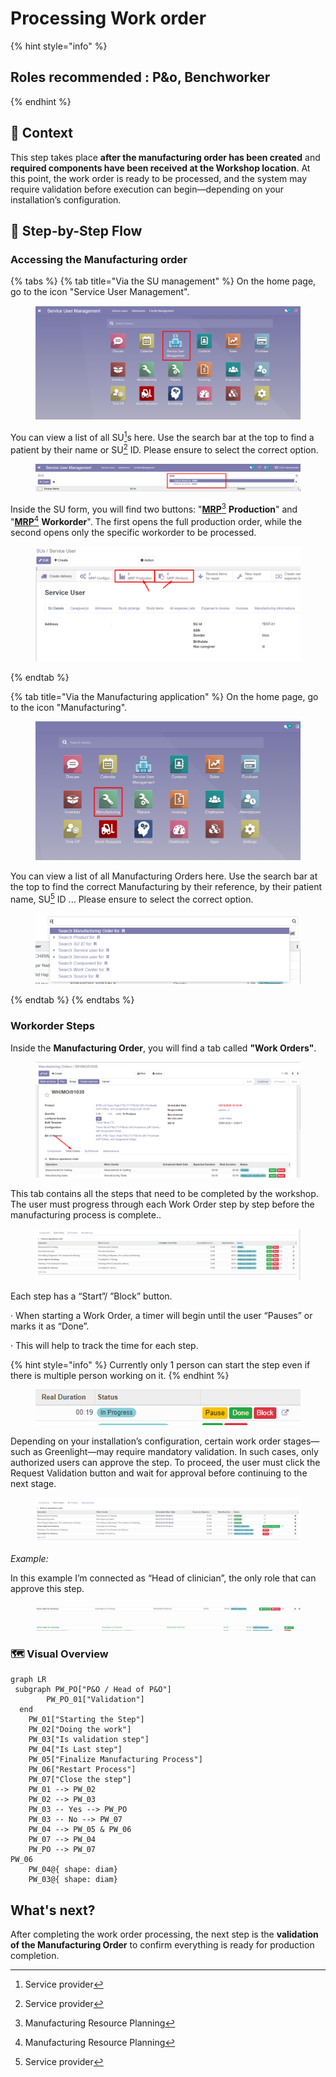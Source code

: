 # Processing Work order

{% hint style="info" %}
## Roles recommended :  P\&o, Benchworker
{% endhint %}

## **🧭** Context&#x20;

This step takes place **after the manufacturing order has been created** and **required components have been received at the Workshop location**. At this point, the work order is ready to be processed, and the system may require validation before execution can begin—depending on your installation’s configuration.

## 🔄 Step-by-Step Flow&#x20;

### Accessing the Manufacturing order

{% tabs %}
{% tab title="Via the SU management" %}
On the home page, go to the icon "Service User Management".

<figure><img src="../../.gitbook/assets/image (160).png" alt=""><figcaption></figcaption></figure>

You can view a list of all SU[^1]s here. Use the search bar at the top to find a patient by their name or SU[^1] ID. Please ensure to select the correct option.

<figure><img src="../../.gitbook/assets/image (161).png" alt=""><figcaption></figcaption></figure>

Inside the SU form, you will find two buttons: "[**MRP**](#user-content-fn-2)[^2] **Production**" and "[**MRP**](#user-content-fn-2)[^2] **Workorder**". The first opens the full production order, while the second opens only the specific workorder to be processed.

<figure><img src="../../.gitbook/assets/image (2) (1).png" alt=""><figcaption></figcaption></figure>


{% endtab %}

{% tab title="Via the Manufacturing application" %}
On the home page, go to the icon "Manufacturing".

<figure><img src="../../.gitbook/assets/image (7).png" alt=""><figcaption></figcaption></figure>

You can view a list of all Manufacturing Orders here. Use the search bar at the top to find the correct Manufacturing by their reference, by their patient name, SU[^1] ID ... Please ensure to select the correct option.

<figure><img src="../../.gitbook/assets/image (8).png" alt=""><figcaption></figcaption></figure>
{% endtab %}
{% endtabs %}

### Workorder Steps

Inside the **Manufacturing Order**, you will find a tab called **"Work Orders"**.

<figure><img src="../../.gitbook/assets/image (61).png" alt=""><figcaption></figcaption></figure>

This tab contains all the steps that need to be completed by the workshop. The user must progress through each Work Order step by step before the manufacturing process is complete..

<figure><img src="../../.gitbook/assets/image (63).png" alt=""><figcaption></figcaption></figure>

Each step has a “Start”/ ”Block” button.

·       When starting a Work Order, a timer will begin until the user “Pauses” or marks it as “Done”.

·       This will help to track the time for each step.

{% hint style="info" %}
Currently only 1 person can start the step even if there is multiple person working on it.
{% endhint %}

<figure><img src="../../.gitbook/assets/image (64).png" alt=""><figcaption></figcaption></figure>

Depending on your installation’s configuration, certain work order stages—such as Greenlight—may require mandatory validation. In such cases, only authorized users can approve the step. To proceed, the user must click the Request Validation button and wait for approval before continuing to the next stage.

<figure><img src="../../.gitbook/assets/image (65).png" alt=""><figcaption></figcaption></figure>

_Example:_

In this example I’m connected as “Head of clinician”, the only role that can approve this step.

<figure><img src="../../.gitbook/assets/image (66).png" alt=""><figcaption></figcaption></figure>

<figure><img src="../../.gitbook/assets/image (67).png" alt=""><figcaption></figcaption></figure>

### 🗺️ Visual Overview&#x20;

```mermaid
graph LR
 subgraph PW_PO["P&O / Head of P&O"]
        PW_PO_01["Validation"]
  end
    PW_01["Starting the Step"]
    PW_02["Doing the work"]
    PW_03["Is validation step"]
    PW_04["Is Last step"]
    PW_05["Finalize Manufacturing Process"]
    PW_06["Restart Process"]
    PW_07["Close the step"]
    PW_01 --> PW_02
    PW_02 --> PW_03
    PW_03 -- Yes --> PW_PO 
    PW_03 -- No --> PW_07
    PW_04 --> PW_05 & PW_06
    PW_07 --> PW_04
    PW_PO --> PW_07
PW_06
    PW_04@{ shape: diam}
    PW_03@{ shape: diam}
```

## What's next?&#x20;

After completing the work order processing, the next step is the **validation of the Manufacturing Order** to confirm everything is ready for production completion.





[^1]: Service provider

[^2]: Manufacturing Resource Planning
